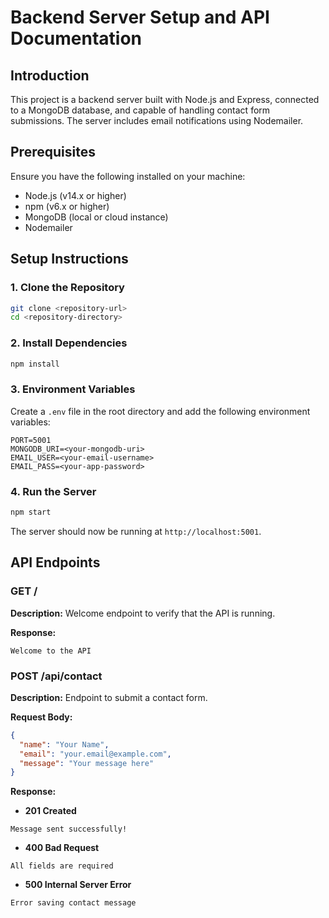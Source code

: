 # Backend Server Setup and API Documentation

## Introduction

This project is a backend server built with Node.js and Express, connected to a MongoDB database, and capable of handling contact form submissions. The server includes email notifications using Nodemailer.

## Prerequisites

Ensure you have the following installed on your machine:
- Node.js (v14.x or higher)
- npm (v6.x or higher)
- MongoDB (local or cloud instance)
- Nodemailer 

## Setup Instructions

### 1. Clone the Repository

```bash
git clone <repository-url>
cd <repository-directory>
```

### 2. Install Dependencies

```bash
npm install
```

### 3. Environment Variables

Create a `.env` file in the root directory and add the following environment variables:

```plaintext
PORT=5001
MONGODB_URI=<your-mongodb-uri>
EMAIL_USER=<your-email-username>
EMAIL_PASS=<your-app-password>
```

### 4. Run the Server

```bash
npm start
```

The server should now be running at `http://localhost:5001`.

## API Endpoints

### GET /

**Description:** Welcome endpoint to verify that the API is running.

**Response:**

```plaintext
Welcome to the API
```

### POST /api/contact

**Description:** Endpoint to submit a contact form.

**Request Body:**

```json
{
  "name": "Your Name",
  "email": "your.email@example.com",
  "message": "Your message here"
}
```

**Response:**

- **201 Created**

```plaintext
Message sent successfully!
```

- **400 Bad Request**

```plaintext
All fields are required
```

- **500 Internal Server Error**

```plaintext
Error saving contact message
```
